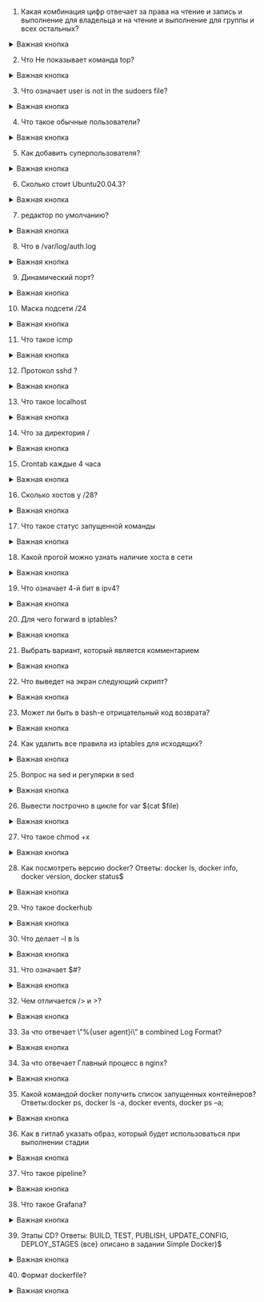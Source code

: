 1. Какая комбинация цифр отвечает за права на чтение и запись и выполнение для владельца и на чтение и выполнение для группы и всех остальных?
<details><summary> Важная кнопка </summary>

    755

</details>


2. Что Не показывает команда top?
<details><summary> Важная кнопка </summary>

***Cетевой трафик***

</details>


3. Что означает user is not in the sudoers file?
<details><summary> Важная кнопка </summary>

***Данному пользователю не прописано разрешение на выполнение команды sudo в файле /etc/sudoers.***

</details>


4. Что такое обычные пользователи?
<details><summary> Важная кнопка </summary>

***Допущенные к управлению системой***

</details>


5. Как добавить суперпользователя?
<details><summary> Важная кнопка </summary>

***Никак, он есть по умолчанию***

</details>


6. Сколько стоит Ubuntu20.04.3?
<details><summary> Важная кнопка </summary>

***Бесплатно***

</details>


7. редактор по умолчанию?
<details><summary> Важная кнопка </summary>

***nano***

</details>


8. Что в /var/log/auth.log
<details><summary> Важная кнопка </summary>

***Список удачных и неудачных попыток логина***

</details>


9. Динамический порт?
<details><summary> Важная кнопка </summary>

    60000

</details>


10. Маска подсети /24
<details><summary> Важная кнопка </summary>

    255,255,255,0

</details>


11. Что такое icmp
<details><summary> Важная кнопка </summary>

***ICMP (англ. Internet Control Message Protocol — протокол, сообщающий об ошибках и обменивающийся управляющей информацией и сведениями о состоянии.***

</details>


12. Протокол sshd ?
<details><summary> Важная кнопка </summary>

***Tcp***

</details>


13. Что такое localhost
<details><summary> Важная кнопка </summary>

    127.0.0.1/8

***Доменное имя для частных адресов***

</details>


14. Что за директория /
<details><summary> Важная кнопка </summary>

***/ - корневой каталог***

</details>


15. Crontab каждые 4 часа
<details><summary> Важная кнопка </summary>

    **/4***

</details>


16. Сколько хостов у /28?
<details><summary> Важная кнопка </summary>

    14

</details>


17. Что такое статус запущенной команды
<details><summary> Важная кнопка </summary>

***Встроенная переменная которая хранит статус завершения для любой команды или запущенного скрипта.***

</details>


18. Какой прогой можно узнать наличие хоста в сети
<details><summary> Важная кнопка </summary>

***Nmap***

</details>


19. Что означает 4-й бит в ipv4?
<details><summary> Важная кнопка </summary>

***Адрес сети***

</details>


20. Для чего forward в iptables?
<details><summary> Важная кнопка </summary>

***Через него проходит транзитный трафик***

</details>


21. Выбрать вариант, который является комментарием
<details><summary> Важная кнопка </summary>

***echo Это #комментарий?***

</details>


22. Что выведет на экран следующий скрипт?
<details><summary> Важная кнопка </summary>

    #!/bin/bash
    While true; false;
        echo “success”

***Ничего***

</details>


23. Может ли быть в bash-е отрицательный код возврата?
<details><summary> Важная кнопка </summary>

***Нет***

</details>


24. Как удалить все правила из iptables для исходящих?
<details><summary> Важная кнопка </summary>

***iptables -F input***

</details>


25. Вопрос на sed и регулярки в sed
<details><summary> Важная кнопка </summary>



</details>


26. Вывести построчно в цикле for var $(cat $file)
<details><summary> Важная кнопка </summary>

***IFS=$’\n’***

</details>


27. Что такое chmod +x
<details><summary> Важная кнопка </summary>

***764 - Выдача прав на содержимое файла и каталога с возможностью исполнения.***

</details>


28. Как посмотреть версию docker? Ответы: docker ls, docker info, docker version, docker status$
<details><summary> Важная кнопка </summary>

***docker version***

***docker info***

</details>


29. Что такое dockerhub
<details><summary> Важная кнопка </summary>

***Репозиторий хранения образов***

</details>


30. Что делает –l в ls
<details><summary> Важная кнопка </summary>

***Выводит подробную информацию***

</details>


31. Что означает $#?
<details><summary> Важная кнопка </summary>

***Количество поданных аргументов***

</details>


32. Чем отличается /> и >?
<details><summary> Важная кнопка </summary>

***/> сравнение а > перенаправление вывода***

***Оба сравнения но для разных [ ]/[[ ]]***

</details>


33. За что отвечает \”%{user agent}i\” в combined Log Format?
<details><summary> Важная кнопка </summary>

***Браузер пользователя***

</details>


34. За что отвечает Главный процесс в nginx?
<details><summary> Важная кнопка </summary>

***Конфигурация и управление другими процессами***

</details>


35. Какой командой docker получить список запущенных контейнеров? Ответы:docker ps, docker ls -a, docker events, docker ps –a;
<details><summary> Важная кнопка </summary>

***docker ps***

</details>


36. Как в гитлаб указать образ, который будет использоваться при выполнении стадии
<details><summary> Важная кнопка </summary>

***image: image***

</details>


37. Что такое pipeline?
<details><summary> Важная кнопка </summary>

***Это последовательность выполнения стадий, каждая из которых включает несколько задач***

</details>


38. Что такое Grafana?
<details><summary> Важная кнопка </summary>

***Opensource для сбора и визуализации данных (система для сбора и визуализации данных)***

</details>


39. Этапы CD? Ответы: BUILD, TEST, PUBLISH, UPDATE_CONFIG, DEPLOY_STAGES (все} описано в задании Simple Docker)$
<details><summary> Важная кнопка </summary>

* PUBLISH,

* UPDATE_CONFIG,

* DEPLOY_STAGES

</details>


40. Формат dockerfile?
<details><summary> Важная кнопка </summary>

***Текстовый***

</details>
